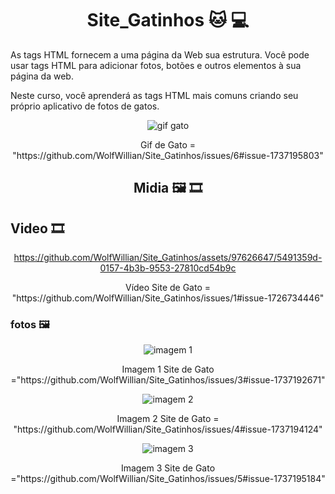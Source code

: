 # <div align="center">Site_Gatinhos  :cat: :computer:</div>

<div>
  <p> As tags HTML fornecem a uma página da Web sua estrutura. Você pode usar tags HTML para adicionar fotos, botões e outros elementos à sua página da web.

Neste curso, você aprenderá as tags HTML mais comuns criando seu próprio aplicativo de fotos de gatos.</p>
  
<div align="center">
  
  ![gif gato](https://github.com/WolfWillian/Site_Gatinhos/assets/97626647/ba532726-d6c1-4961-a335-47e78f6f48c2)
  
  <p>Gif de Gato = "https://github.com/WolfWillian/Site_Gatinhos/issues/6#issue-1737195803"</p>
  </div>

</div>

<div align="center"> <h2>Midia 🖼️ 🎞️</h2>
  <div> <h2 align="left">Video 🎞️</h2> 
    
https://github.com/WolfWillian/Site_Gatinhos/assets/97626647/5491359d-0157-4b3b-9553-27810cd54b9c 

<p>Vídeo Site de Gato = "https://github.com/WolfWillian/Site_Gatinhos/issues/1#issue-1726734446"<p>
  </div>
    <div> <h3 align="left">fotos 🖼️</h3> </div>

  <p>
   
![imagem 1](https://github.com/WolfWillian/Site_Gatinhos/assets/97626647/a180c9b6-ebc1-4245-9f80-918a4d098ec4)
    
  <p>Imagem 1 Site de Gato ="https://github.com/WolfWillian/Site_Gatinhos/issues/3#issue-1737192671"</p>
  
![imagem 2](https://github.com/WolfWillian/Site_Gatinhos/assets/97626647/e6e3731a-4a21-4c8d-86f2-8a34f1d6661f)
  
   <p>Imagem 2 Site de Gato = "https://github.com/WolfWillian/Site_Gatinhos/issues/4#issue-1737194124"</p>

      
![imagem 3](https://github.com/WolfWillian/Site_Gatinhos/assets/97626647/cc510ecb-c482-4ec0-98a6-e64f8b5a1442)
  
   <p>Imagem 3 Site de Gato ="https://github.com/WolfWillian/Site_Gatinhos/issues/5#issue-1737195184"</p>
      
</div>
